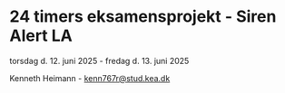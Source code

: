 # 24 timers eksamensprojekt - Siren Alert LA
 torsdag d. 12. juni 2025 - fredag d. 13. juni 2025

Kenneth Heimann - kenn767r@stud.kea.dk
